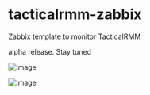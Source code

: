 # tacticalrmm-zabbix
Zabbix template to monitor TacticalRMM

alpha release. Stay tuned

![image](https://github.com/user-attachments/assets/b372532f-ea34-4392-9227-ddf9279a5839)


![image](https://github.com/user-attachments/assets/0f251766-d9b9-4dfe-9e61-2e8f1abf2cd3)


